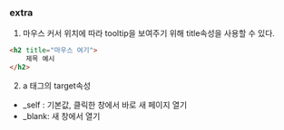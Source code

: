 ### extra

1. 마우스 커서 위치에 따라 tooltip을 보여주기 위해 title속성을 사용할 수 있다.

```html
<h2 title="마우스 여기">
    제목 예시
</h2>
```

2. a 태그의 target속성

- _self : 기본값, 클릭한 창에서 바로 새 페이지 열기
- _blank: 새 창에서 열기